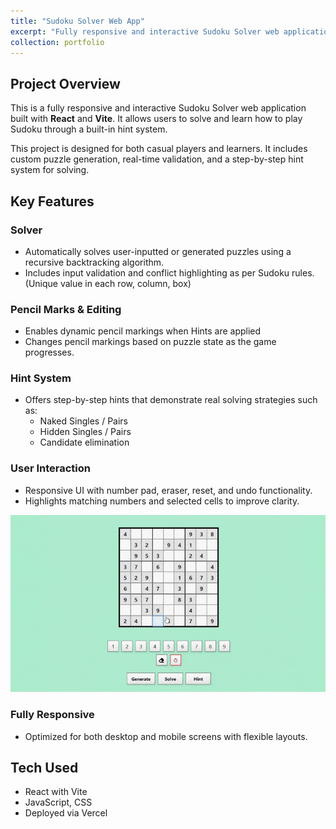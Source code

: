 ```yaml
---
title: "Sudoku Solver Web App"
excerpt: "Fully responsive and interactive Sudoku Solver web application built with React and Vite. It allows users to generate or input a puzzle to learn Sudoku through a built-in hint system. [*repo*](https://github.com/acortez1003/sudoku-solver)<br /><img src='/images/sudoku_solver.PNG'>"
collection: portfolio
---
```


## Project Overview
This is a fully responsive and interactive Sudoku Solver web application built with **React** and **Vite**. It allows users to solve and learn how to play Sudoku through a built-in hint system.

This project is designed for both casual players and learners. It includes custom puzzle generation, real-time validation, and a step-by-step hint system for solving.

## Key Features

### Solver
* Automatically solves user-inputted or generated puzzles using a recursive backtracking algorithm.
* Includes input validation and conflict highlighting as per Sudoku rules. (Unique value in each row, column, box)

### Pencil Marks & Editing
* Enables dynamic pencil markings when Hints are applied
* Changes pencil markings based on puzzle state as the game progresses.

### Hint System
* Offers step-by-step hints that demonstrate real solving strategies such as:
    * Naked Singles / Pairs
    * Hidden Singles / Pairs
    * Candidate elimination

### User Interaction
* Responsive UI with number pad, eraser, reset, and undo functionality.
* Highlights matching numbers and selected cells to improve clarity.

<img src='/images/sudoku_match.gif'>

### Fully Responsive
* Optimized for both desktop and mobile screens with flexible layouts.

## Tech Used
* React with Vite
* JavaScript, CSS
* Deployed via Vercel